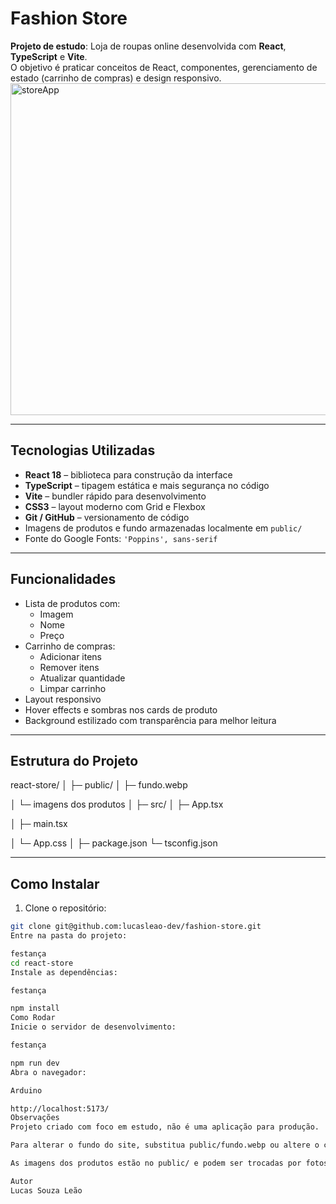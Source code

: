 # Fashion Store

**Projeto de estudo**: Loja de roupas online desenvolvida com **React**, **TypeScript** e **Vite**.  
O objetivo é praticar conceitos de React, componentes, gerenciamento de estado (carrinho de compras) e design responsivo.
<img width="1246" height="531" alt="storeApp" src="https://github.com/user-attachments/assets/ef1e14de-f313-434e-97bc-4048af11b766" />

---

## Tecnologias Utilizadas

- **React 18** – biblioteca para construção da interface
- **TypeScript** – tipagem estática e mais segurança no código
- **Vite** – bundler rápido para desenvolvimento
- **CSS3** – layout moderno com Grid e Flexbox
- **Git / GitHub** – versionamento de código
- Imagens de produtos e fundo armazenadas localmente em `public/`
- Fonte do Google Fonts: `'Poppins', sans-serif`

---

## Funcionalidades

- Lista de produtos com:
  - Imagem
  - Nome
  - Preço
- Carrinho de compras:
  - Adicionar itens
  - Remover itens
  - Atualizar quantidade
  - Limpar carrinho
- Layout responsivo
- Hover effects e sombras nos cards de produto
- Background estilizado com transparência para melhor leitura

---

## Estrutura do Projeto

react-store/
│
├─ public/
│ ├─ fundo.webp

│ └─ imagens dos produtos
│
├─ src/
│ ├─ App.tsx

│ ├─ main.tsx

│ └─ App.css
│
├─ package.json
└─ tsconfig.json

---

## Como Instalar

1. Clone o repositório:
```bash
git clone git@github.com:lucasleao-dev/fashion-store.git
Entre na pasta do projeto:

festança
cd react-store
Instale as dependências:

festança

npm install
Como Rodar
Inicie o servidor de desenvolvimento:

festança

npm run dev
Abra o navegador:

Arduino

http://localhost:5173/
Observações
Projeto criado com foco em estudo, não é uma aplicação para produção.

Para alterar o fundo do site, substitua public/fundo.webp ou altere o caminho no App.css.

As imagens dos produtos estão no public/ e podem ser trocadas por fotos reais.

Autor
Lucas Souza Leão

